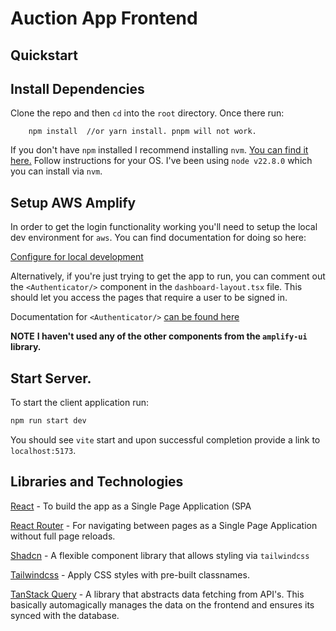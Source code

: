 # Auction App Frontend

## Quickstart

## Install Dependencies

Clone the repo and then `cd` into the `root` directory. Once there run:

```shell
    npm install  //or yarn install. pnpm will not work.
```

If you don't have `npm` installed I recommend installing `nvm`. [You can find
it here.](https://github.com/nvm-sh/nvm) Follow instructions for your OS. I've been using `node v22.8.0` which you can install via `nvm`.

## Setup AWS Amplify

In order to get the login functionality working you'll need to setup the local
dev environment for `aws`. You can find documentation for doing so here:

[Configure for local development](https://docs.amplify.aws/react/start/account-setup/)

Alternatively, if you're just trying to get the app to run, you can comment out
the `<Authenticator/>` component in the `dashboard-layout.tsx` file. This should
let you access the pages that require a user to be signed in.

Documentation for `<Authenticator/>` [can be found here](https://ui.docs.amplify.aws/react/connected-components/authenticator)

**NOTE**
**I haven't used any of the other components from the `amplify-ui`
library.**

## Start Server.

To start the client application run:

```bash
npm run start dev
```

You should see `vite` start and upon successful completion provide a link to
`localhost:5173`.

## Libraries and Technologies

[React](https://react.dev/) - To build the app as a Single Page Application (SPA

[React Router](https://reactrouter.com/en/main) - For navigating between pages as a Single Page Application without full page reloads.

[Shadcn](https://ui.shadcn.com/) - A flexible component library that allows styling via `tailwindcss`

[Tailwindcss](https://tailwindcss.com/) - Apply CSS styles with pre-built classnames.

[TanStack Query](https://tanstack.com/query/latest) - A library that abstracts
data fetching from API's. This basically automagically manages the data on the
frontend and ensures its synced with the database.
